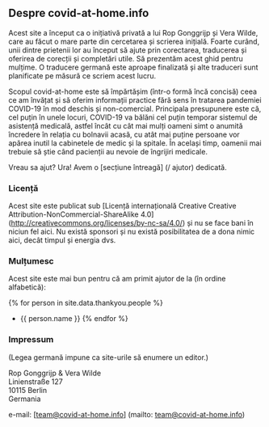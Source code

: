 ## Despre covid-at-home.info

Acest site a început ca o inițiativă privată a lui Rop Gonggrijp și Vera Wilde, care au făcut o mare parte din cercetarea și scrierea inițială. Foarte curând, unii dintre prietenii lor au început să ajute prin corectarea, traducerea și oferirea de corecții și completări utile. Să prezentăm acest ghid pentru mulțime. O traducere germană este aproape finalizată și alte traduceri sunt planificate pe măsură ce scriem acest lucru.

Scopul covid-at-home este să împărtășim (într-o formă încă concisă) ceea ce am învățat și să oferim informații practice fără sens în tratarea pandemiei COVID-19 în mod deschis și non-comercial. Principala presupunere este că, cel puțin în unele locuri, COVID-19 va bălăni cel puțin temporar sistemul de asistență medicală, astfel încât cu cât mai mulți oameni simt o anumită încredere în relația cu bolnavii acasă, cu atât mai puține persoane vor apărea inutil la cabinetele de medic și la spitale. În același timp, oamenii mai trebuie să știe când pacienții au nevoie de îngrijiri medicale.

Vreau sa ajut? Ura! Avem o [secțiune întreagă] (/ ajutor) dedicată.

### Licență

Acest site este publicat sub [Licență internațională Creative Creative Attribution-NonCommercial-ShareAlike 4.0] (http://creativecommons.org/licenses/by-nc-sa/4.0/) și nu se face bani în niciun fel aici. Nu există sponsori și nu există posibilitatea de a dona nimic aici, decât timpul și energia dvs.

### Mulțumesc

Acest site este mai bun pentru că am primit ajutor de la (în ordine alfabetică):

{% for person in site.data.thankyou.people %}
* {{ person.name }}
{% endfor %}

### Impressum

(Legea germană impune ca site-urile să enumere un editor.)

Rop Gonggrijp & Vera Wilde <br>
Linienstraße 127 <br>
10115 Berlin <br>
Germania

e-mail: [team@covid-at-home.info] (mailto: team@covid-at-home.info)
